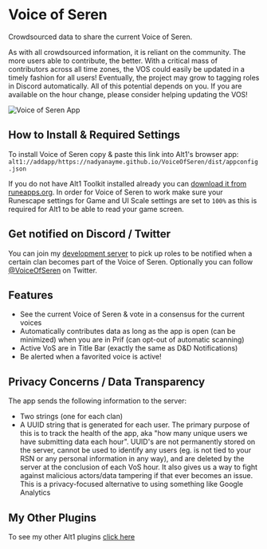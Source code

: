 # Voice of Seren

Crowdsourced data to share the current Voice of Seren.

As with all crowdsourced information, it is reliant on the community. The more users able to contribute, the better. With a critical mass of contributors across all time zones, the VOS could easily be updated in a timely fashion for all users! Eventually, the project may grow to tagging roles in Discord automatically. All of this potential depends on you. If you are available on the hour change, please consider helping updating the VOS!

![Voice of Seren App](https://github.com/user-attachments/assets/7b861919-b7e2-4aab-bb9d-ee9a5e599573)


## How to Install & Required Settings

To install Voice of Seren copy & paste this link into Alt1's browser app:
`alt1://addapp/https://nadyanayme.github.io/VoiceOfSeren/dist/appconfig.json`

If you do not have Alt1 Toolkit installed already you can [download it from runeapps.org](https://runeapps.org/alt1). In order for Voice of Seren to work make sure your Runescape settings for Game and UI Scale settings are set to `100%` as this is required for Alt1 to be able to read your game screen.

## Get notified on Discord / Twitter

You can join my [development server](https://discord.gg/KJ2SgWyJFF) to pick up roles to be notified when a certain clan becomes part of the Voice of Seren. Optionally you can follow [@VoiceOfSeren](https://twitter.com/VoiceOfSeren) on Twitter.

## Features

- See the current Voice of Seren & vote in a consensus for the current voices
- Automatically contributes data as long as the app is open (can be minimized) when you are in Prif (can opt-out of automatic scanning)
- Active VoS are in Title Bar (exactly the same as D&D Notifications)
- Be alerted when a favorited voice is active!

## Privacy Concerns / Data Transparency

The app sends the following information to the server:

- Two strings (one for each clan)
- A UUID string that is generated for each user. The primary purpose of this is to track the health of the app, aka "how many unique users we have submitting data each hour". UUID's are not permanently stored on the server, cannot be used to identify any users (eg. is not tied to your RSN or any personal information in any way), and are deleted by the server at the conclusion of each VoS hour. It also gives us a way to fight against malicious actors/data tampering if that ever becomes an issue. This is a privacy-focused alternative to using something like Google Analytics

## My Other Plugins

To see my other Alt1 plugins [click here](https://github.com/NadyaNayme/NyusPluginDirectory)
